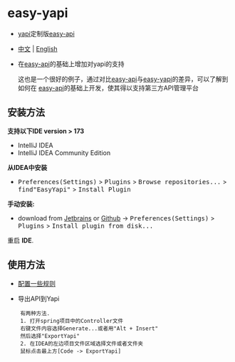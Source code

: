 # easy-yapi
- [yapi](https://github.com/YMFE/yapi)定制版[easy-api](https://github.com/tangcent/easy-api)

- [中文](https://github.com/tangcent/easy-yapi/blob/master/README_ZN.md) | [English](https://github.com/tangcent/easy-yapi/blob/master/README.md)

- 在[easy-api](https://github.com/tangcent/easy-api)的基础上增加对yapi的支持

  这也是一个很好的例子，通过对比[easy-api](https://github.com/tangcent/easy-api)与[easy-yapi](https://github.com/tangcent/easy-aypi)的差异，可以了解到如何在
  [easy-api](https://github.com/tangcent/easy-api)的基础上开发，使其得以支持第三方API管理平台

安装方法
----

**支持以下IDE version > 173**

- IntelliJ IDEA
- IntelliJ IDEA Community Edition

**从IDEA中安装**
- <kbd>Preferences(Settings)</kbd> > <kbd>Plugins</kbd> > <kbd>Browse repositories...</kbd> > <kbd>find"EasyYapi"</kbd> > <kbd>Install Plugin</kbd>

**手动安装:**
- download from [Jetbrains](https://plugins.jetbrains.com/plugin/12458-easyyapi) or [Github](https://github.com/tangcent/easy-yapi-plugins/raw/master/idea/easy-yapi.jar) -> <kbd>Preferences(Settings)</kbd> > <kbd>Plugins</kbd> > <kbd>Install plugin from disk...</kbd>

重启 **IDE**.

## 使用方法

* [配置一些规则](https://github.com/tangcent/easy-api/wiki/Use-Config-Make-Plugin-More-Intelligent(Export-Spring-Api-To-Postman))

* 导出API到Yapi
```textCode
    有两种方法.
    1. 打开spring项目中的Controller文件
    右键文件内容选择Generate...或者用"Alt + Insert"
    然后选择"ExportYapi"
    2. 在IDEA的左边项目文件区域选择文件或者文件夹
    鼠标点击最上方[Code -> ExportYapi]
```